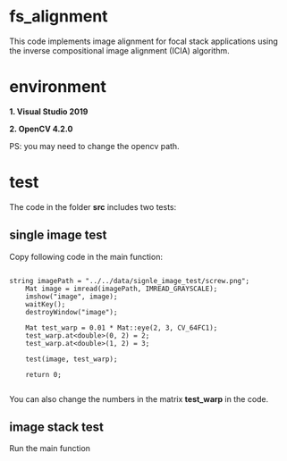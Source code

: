 # fs_alignment

This code implements image alignment for focal stack applications using the inverse compositional image alignment (ICIA) algorithm.

# environment

**1. Visual Studio 2019** 

**2. OpenCV 4.2.0**

PS: you may need to change the opencv path.

# test

The code in the folder **src** includes two tests:

## single image test

Copy following code in the main function:

```
	
string imagePath = "../../data/signle_image_test/screw.png";
	Mat image = imread(imagePath, IMREAD_GRAYSCALE);
	imshow("image", image);
	waitKey();
	destroyWindow("image");

	Mat test_warp = 0.01 * Mat::eye(2, 3, CV_64FC1);
	test_warp.at<double>(0, 2) = 2;
	test_warp.at<double>(1, 2) = 3;

	test(image, test_warp);

	return 0;


```

You can also change the numbers in the matrix **test_warp** in the code.

## image stack test

Run the main function
